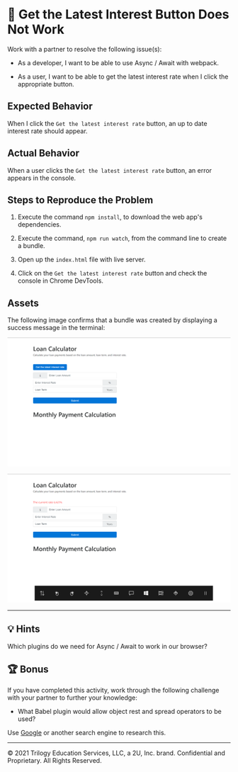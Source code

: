 # 🐛 Get the Latest Interest Button Does Not Work

Work with a partner to resolve the following issue(s):

* As a developer, I want to be able to use Async / Await with webpack.

* As a user, I want to be able to get the latest interest rate when I click the appropriate button.

## Expected Behavior

When I click the `Get the latest interest rate` button, an up to date interest rate should appear.

## Actual Behavior

When a user clicks the `Get the latest interest rate` button, an error appears in the console.

## Steps to Reproduce the Problem

1. Execute the command `npm install`, to download the web app's dependencies.

2. Execute the command, `npm run watch`, from the command line to create a bundle.

3. Open up the `index.html` file with live server.

4. Click on the `Get the latest interest rate` button and check the console in Chrome DevTools.

## Assets

The following image confirms that a bundle was created by displaying a success message in the terminal:

![The Get the latest interest rates button on the web application.](./Assets/interest-button.png)

![The latest interest rate being displayed on the web application.](./Assets/interest.png)

---

## 💡 Hints

Which plugins do we need for Async / Await to work in our browser?

## 🏆 Bonus

If you have completed this activity, work through the following challenge with your partner to further your knowledge:

* What Babel plugin would allow object rest and spread operators to be used?

Use [Google](https://www.google.com) or another search engine to research this.

---
© 2021 Trilogy Education Services, LLC, a 2U, Inc. brand. Confidential and Proprietary. All Rights Reserved.
